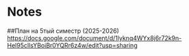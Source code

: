 # Notes
##План на 5тый симестр (2025-2026)
https://docs.google.com/document/d/1lyknq4WYx8j6r72k9n-Hel95cIlsYBoiBr0YQRr6z4w/edit?usp=sharing
